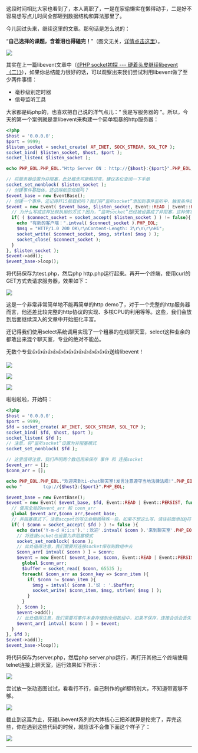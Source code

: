 这段时间相比大家也看到了，本人离职了，一是在家偷懒实在懒得动手，二是好不容易想写点儿时间全部砸到数据结构和算法那里了。

今儿回过头来，继续这里的文章。那句话是怎么说的：

“**自己选择的课题，含着泪也得磕完！**”（图文无关，[详情点击这里](https://tieba.baidu.com/p/3504775033?red_tag=1379561293 "详情点击这里")）。

![](http://static.ti-node.com/6402086624192102400)

其实在上一篇libevent文章中（[《PHP socket初探 --- 硬着头皮继续libevent（二）》](<https://t.ti-node.com/thread/6445811931654651905> "《PHP socket初探 --- 硬着头皮继续libevent（二）》")），如果你总结能力很好的话，可以观察出来我们尝试利用libevent做了至少两件事情：
- 毫秒级别定时器
- 信号监听工具

大家都是码php的，也喜欢把自己说的洋气点儿：“ 我是写服务器的 ”。所以，今天的第一个案例就是拿libevent来构建一个简单粗暴的http服务器：

```php
<?php
$host = '0.0.0.0';
$port = 9999;
$listen_socket = socket_create( AF_INET, SOCK_STREAM, SOL_TCP );
socket_bind( $listen_socket, $host, $port );
socket_listen( $listen_socket );

echo PHP_EOL.PHP_EOL."Http Server ON : http://{$host}:{$port}".PHP_EOL;

// 将服务器设置为非阻塞，此处概念可能略拐弯，建议各位查阅一下手册
socket_set_nonblock( $listen_socket );
// 创建事件基础体，还记得航空母舰吗？
$event_base = new EventBase();
// 创建一个事件，还记得歼15舰载机吗？我们将“监听socket”添加到事件监听中，触发条件是read，也就是说，一旦“监听socket”上有客户端来连接，就会触发这里，我们在回调函数里来处理接受到新请求后的反应
$event = new Event( $event_base, $listen_socket, Event::READ | Event::PERSIST, function( $listen_socket ){
  // 为什么写成这样比较执拗的方式？因为，“监听socket”已经被设置成了非阻塞，这种情况下，accept是立即返回的，所以，必须通过判定accept的结果是否为true来执行后面的代码。一些实现里，包括workerman在内，可能是使用@符号来压制错误，个人不太建议这>样做
  if( ( $connect_socket = socket_accept( $listen_socket ) ) != false){
    echo "有新的客户端：".intval( $connect_socket ).PHP_EOL;
    $msg = "HTTP/1.0 200 OK\r\nContent-Length: 2\r\n\r\nHi";
    socket_write( $connect_socket, $msg, strlen( $msg ) );
    socket_close( $connect_socket );
  }
}, $listen_socket );
$event->add();
$event_base->loop();

```
将代码保存为test.php，然后php http.php运行起来。再开一个终端，使用curl的GET方式去请求服务器，效果如下：

![](http://static.ti-node.com/6402443744179650560)

这是一个非常非常简单地不能再简单的http demo了，对于一个完整的http服务器而言，他还差比较完整的http协议的实现、多核CPU的利用等等。这些，我们会放到后面继续深入的文章中开始细化丰富。

还记得我们使用select系统调用实现了一个粗暴的在线聊天室，select这种业余的都敢出来混个聊天室，专业的绝对不能怂。

无数个专业👍👍👍👍👍👍👍👍👍👍👍👍👍👍👍送给libevent！

![](http://static.ti-node.com/6402446798421491713)

![](http://static.ti-node.com/6402446847486459905)

![](http://static.ti-node.com/6402446898828935169)

啦啦啦啦，开始码：
```php
<?php
$host = '0.0.0.0';
$port = 9999;
$fd = socket_create( AF_INET, SOCK_STREAM, SOL_TCP );
socket_bind( $fd, $host, $port );
socket_listen( $fd );
// 注意，将“监听socket”设置为非阻塞模式
socket_set_nonblock( $fd );

// 这里值得注意，我们声明两个数组用来保存 事件 和 连接socket
$event_arr = []; 
$conn_arr = []; 

echo PHP_EOL.PHP_EOL."欢迎来到ti-chat聊天室!发言注意遵守当地法律法规!".PHP_EOL;
echo "        tcp://{$host}:{$port}".PHP_EOL;

$event_base = new EventBase();
$event = new Event( $event_base, $fd, Event::READ | Event::PERSIST, function( $fd ){
  // 使用全局的event_arr 和 conn_arr
  global $event_arr,$conn_arr,$event_base;
  // 非阻塞模式下，注意accpet的写法会稍微特殊一些。如果不想这么写，请往前面添加@符号，不过不建议这种写法
  if( ( $conn = socket_accept( $fd ) ) != false ){
    echo date('Y-m-d H:i:s').'：欢迎'.intval( $conn ).'来到聊天室'.PHP_EOL;
	// 将连接socket也设置为非阻塞模式
    socket_set_nonblock( $conn );
	// 此处值得注意，我们需要将连接socket保存到数组中去
    $conn_arr[ intval( $conn ) ] = $conn;
    $event = new Event( $event_base, $conn, Event::READ | Event::PERSIST, function( $conn ) use( $event_arr ) { 
      global $conn_arr;
      $buffer = socket_read( $conn, 65535 );
      foreach( $conn_arr as $conn_key => $conn_item ){
        if( $conn != $conn_item ){
          $msg = intval( $conn ).'说 : '.$buffer;
          socket_write( $conn_item, $msg, strlen( $msg ) );
        }   
      }   
    }, $conn );
    $event->add();
	// 此处值得注意，我们需要将事件本身存储到全局数组中，如果不保存，连接会话会丢失，也就是说服务端和客户端将无法保持持久会话
    $event_arr[ intval( $conn ) ] = $event;
  }
}, $fd );
$event->add();
$event_base->loop();
```
将代码保存为server.php，然后php server.php运行，再打开其他三个终端使用telnet连接上聊天室，运行效果如下所示：

![](http://static.ti-node.com/6402456852096876545)

尝试放一张动态图试试，看看行不行，自己制作的gif都特别大，不知道带宽够不够。

![](http://static.ti-node.com/6402456852096876545.gif)

截止到这篇为止，死磕Libevent系列的大体核心三把斧就算是抡完了，弄完这些，你在遇到这些代码的时候，就应该不会像下面这个样子了：

![](http://static.ti-node.com/6402456852096876549.gif)

----
